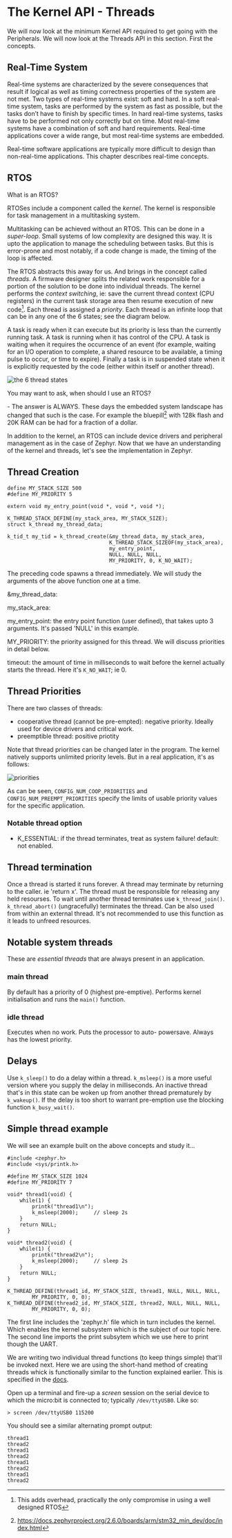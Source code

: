 # The Kernel API - Threads

We will now look at the minimum Kernel API required to get going with the Peripherals. We will now look at the Threads API in this section. First the concepts.

## Real-Time System

Real-time systems are characterized by the severe consequences that result if logical as well as timing correctness properties of the system are not met. Two types of real-time systems exist: soft and hard. In a soft real-time system, tasks are performed by the system as fast as possible, but the tasks don’t have to finish by specific times. In hard real-time systems, tasks have to be performed not only correctly but on time. Most real-time systems have a combination of soft and hard requirements. Real-time applications cover a wide range, but most real-time systems are embedded.

Real-time software applications are typically more difficult to design than non-real-time applications. This chapter describes real-time concepts.

## RTOS

What is an RTOS?

RTOSes include a component called the *kernel*. The kernel is responsible for task management in a multitasking system.

Multitasking can be achieved without an RTOS. This can be done in a *super-loop*. Small systems of low complexity are designed this way. It is upto the application to manage the scheduling between tasks. But this is error-prone and most notably, if a code change is made, the timing of the loop is affected.

The RTOS abstracts this away for us. And brings in the concept called *threads*. A firmware designer splits the related work responsible for a portion of the solution to be done into individual threads. The kernel performs the *context switching*, ie: save the current thread context (CPU registers) in the current task storage area then resume execution of new code[^1]. Each thread is assigned a *priority*. Each thread is an infinite loop that can be in any one of the 6 states; see the diagram below.

A task is ready when it can execute but its priority is less than the currently running task. A task is running when it has control of the CPU. A task is waiting when it requires the occurrence of an event (for example, waiting for an I/O operation to complete, a shared resource to be available, a timing pulse to occur, or time to expire). Finally a task is in suspended state when it is explicitly requested by the code (either within itself or another thread).

![the 6 thread states](./images/thread_states.svg)


You may want to ask, when should I use an RTOS?

\- The answer is ALWAYS.
These days the embedded system landscape has changed that such is the case. For example the bluepill[^2] with 128k flash and 20K RAM can be had for a fraction of a dollar.


In addition to the kernel, an RTOS can include device drivers and peripheral management as in the case of Zephyr.
Now that we have an understanding of the kernel and threads, let's see the implementation in Zephyr.

[^1]: This adds overhead, practically the only compromise in using a well designed RTOS

[^2]: https://docs.zephyrproject.org/2.6.0/boards/arm/stm32_min_dev/doc/index.html

## Thread Creation

```
define MY_STACK_SIZE 500
#define MY_PRIORITY 5

extern void my_entry_point(void *, void *, void *);

K_THREAD_STACK_DEFINE(my_stack_area, MY_STACK_SIZE);
struct k_thread my_thread_data;

k_tid_t my_tid = k_thread_create(&my_thread_data, my_stack_area,
                                 K_THREAD_STACK_SIZEOF(my_stack_area),
                                 my_entry_point,
                                 NULL, NULL, NULL,
                                 MY_PRIORITY, 0, K_NO_WAIT);
```

The preceding code spawns a thread immediately. We will study the arguments of the above function one at a time.

&my_thread_data:

my_stack_area:

my_entry_point: the entry point function (user defined), that takes upto 3 arguments. It's passed 'NULL' in this example.

MY_PRIORITY: the priority assigned for this thread. We will discuss priorities in detail below.

timeout: the amount of time in milliseconds to wait before the kernel actually starts the thread. Here it's ```K_NO_WAIT```; ie 0.

## Thread Priorities

There are two classes of threads:
- cooperative thread (cannot be pre-empted): negative priority. Ideally used for device drivers and critical work.
- preemptible thread: positive priotity

Note that thread priorities can be changed later in the program. The kernel natively supports unlimited priority levels. But in a real application, it's as follows:

![priorities](./images/priorities.svg)

As can be seen, ```CONFIG_NUM_COOP_PRIORITIES``` and ```CONFIG_NUM_PREEMPT_PRIORITIES``` specify the limits of usable priority values for the specific application.

### Notable thread option
- K_ESSENTIAL: if the thread terminates, treat as system failure! default: not enabled.

## Thread termination

Once a thread is started it runs forever. A thread may terminate by returning to the caller. ie 'return x'. The thread must be responsible for releasing any held resourses.
To wait until another thread terminates use ```k_thread_join()```.
```k_thread_abort()``` (ungracefully)  terminates the thread. Can be also used from within an external thread. It's not recommended to use this function as it leads to unfreed resources.

## Notable system threads

These are *essential threads* that are always present in an application.

### main thread

By default has a priority of 0 (highest pre-emptive). Performs kernel initialisation and runs the ```main()``` function.

### idle thread

Executes when no work. Puts the processor to auto- powersave. Always has the lowest priority.

## Delays

Use ```k_sleep()``` to do a delay within a thread. ```k_msleep()``` is a more useful version where you supply the delay in milliseconds. An inactive thread that's in this state can be woken up from another thread prematurely by ```k_wakeup()```. If the delay is too short to warrant pre-emption use the blocking function ```k_busy_wait()```.

## Simple thread example

We will see an example built on the above concepts and study it...

```
#include <zephyr.h>
#include <sys/printk.h>

#define MY_STACK_SIZE 1024
#define MY_PRIORITY 7

void* thread1(void) {
	while(1) {
		printk("thread1\n");
		k_msleep(2000);		// sleep 2s
	}
	return NULL;
}

void* thread2(void) {
	while(1) {
		printk("thread2\n");
		k_msleep(2000);		// sleep 2s
	}
	return NULL;
}

K_THREAD_DEFINE(thread1_id, MY_STACK_SIZE, thread1, NULL, NULL, NULL,
		MY_PRIORITY, 0, 0);
K_THREAD_DEFINE(thread2_id, MY_STACK_SIZE, thread2, NULL, NULL, NULL,
		MY_PRIORITY, 0, 0);

```

The first line includes the 'zephyr.h' file which in turn includes the kernel. Which enables the kernel subsystem which is the subject of our topic here. The second line imports the print subsytem which we use here to print though the UART.

We are writing two individual thread functions (to keep things simple) that'll be invoked next. Here we are using the short-hand method of creating threads whick is functionally similar to the function explained earlier. This is specified in the [docs](https://docs.zephyrproject.org/latest/reference/kernel/threads/index.html#spawning-a-thread).

Open up a terminal and fire-up a *screen* session on the serial device to which the micro:bit is connected to; typically ```/dev/ttyUSB0```. Like so:
```
> screen /dev/ttyUSB0 115200
```
You should see a similar alternating prompt output:
```
thread1
thread2
thread1
thread2
thread1
thread2
thread1
thread2
```